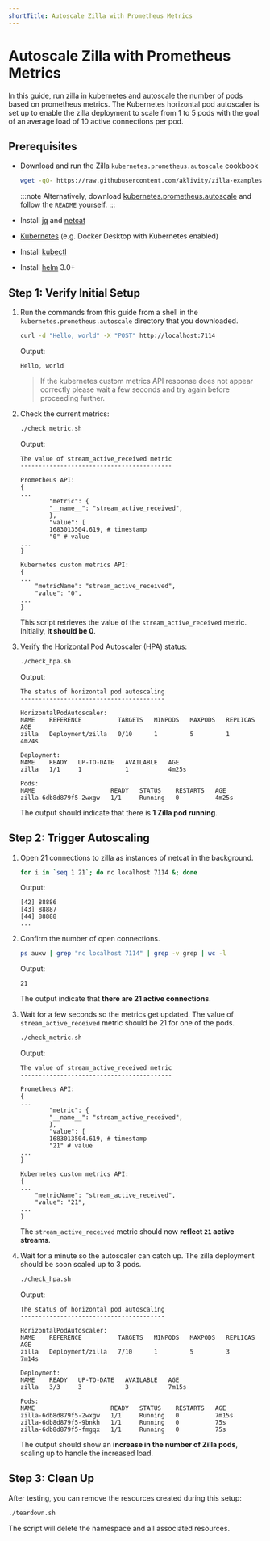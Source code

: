 ```yaml
---
shortTitle: Autoscale Zilla with Prometheus Metrics
---
```


# Autoscale Zilla with Prometheus Metrics

In this guide, run zilla in kubernetes and autoscale the number of pods based on prometheus metrics. The Kubernetes horizontal pod autoscaler is set up to enable the zilla deployment to scale from 1 to 5 pods with the goal of an average load of 10 active connections per pod.

## Prerequisites

- Download and run the Zilla `kubernetes.prometheus.autoscale` cookbook

    ```bash
    wget -qO- https://raw.githubusercontent.com/aklivity/zilla-examples/main/startup.sh | sh -s -- kubernetes.prometheus.autoscale
    ```

    :::note
    Alternatively, download [kubernetes.prometheus.autoscale](https://github.com/aklivity/zilla-docs/releases/latest/download/kubernetes.prometheus.autoscale.tar.gz) and follow the `README` yourself.
    :::

- Install [jq](https://jqlang.github.io/jq/) and [netcat](https://netcat.sourceforge.net/)
- [Kubernetes](https://kubernetes.io/) (e.g. Docker Desktop with Kubernetes enabled)
- Install [kubectl](https://kubernetes.io/docs/reference/kubectl/)
- Install [helm](https://helm.sh/docs/intro/install/#helm) 3.0+

## Step 1: Verify Initial Setup

1. Run the commands from this guide from a shell in the `kubernetes.prometheus.autoscale` directory that you downloaded.

    ```bash
    curl -d "Hello, world" -X "POST" http://localhost:7114
    ```

    Output:

    ```text
    Hello, world
    ```

    > If the kubernetes custom metrics API response does not appear correctly please wait a few seconds and try again before proceeding further.

2. Check the current metrics:

    ```bash
    ./check_metric.sh
    ```

    Output:

    ```text
    The value of stream_active_received metric
    ------------------------------------------

    Prometheus API:
    {
    ...
            "metric": {
            "__name__": "stream_active_received",
            },
            "value": [
            1683013504.619, # timestamp
            "0" # value
    ...
    }

    Kubernetes custom metrics API:
    {
    ...
        "metricName": "stream_active_received",
        "value": "0",
    ...
    }
    ```

    This script retrieves the value of the `stream_active_received` metric. Initially, **it should be 0**.

3. Verify the Horizontal Pod Autoscaler (HPA) status:

    ```bash
    ./check_hpa.sh
    ```

    Output:

    ```text
    The status of horizontal pod autoscaling
    ----------------------------------------

    HorizontalPodAutoscaler:
    NAME    REFERENCE          TARGETS   MINPODS   MAXPODS   REPLICAS   AGE
    zilla   Deployment/zilla   0/10      1         5         1          4m24s

    Deployment:
    NAME    READY   UP-TO-DATE   AVAILABLE   AGE
    zilla   1/1     1            1           4m25s

    Pods:
    NAME                     READY   STATUS    RESTARTS   AGE
    zilla-6db8d879f5-2wxgw   1/1     Running   0          4m25s
    ```

    The output should indicate that there is **1 Zilla pod running**.

## Step 2: Trigger Autoscaling

1. Open 21 connections to zilla as instances of netcat in the background.

    ```bash
    for i in `seq 1 21`; do nc localhost 7114 &; done
    ```

    Output:

    ```text
    [42] 88886
    [43] 88887
    [44] 88888
    ...
    ```

2. Confirm the number of open connections.

    ```bash
    ps auxw | grep "nc localhost 7114" | grep -v grep | wc -l
    ```

    Output:

    ```text
    21
    ```

    The output indicate that **there are 21 active connections**.

3. Wait for a few seconds so the metrics get updated. The value of `stream_active_received` metric should be 21 for one of the pods.

    ```bash
    ./check_metric.sh
    ```

    Output:

    ```text
    The value of stream_active_received metric
    ------------------------------------------

    Prometheus API:
    {
    ...
            "metric": {
            "__name__": "stream_active_received",
            },
            "value": [
            1683013504.619, # timestamp
            "21" # value
    ...
    }

    Kubernetes custom metrics API:
    {
    ...
        "metricName": "stream_active_received",
        "value": "21",
    ...
    }
    ```

    The `stream_active_received` metric should now **reflect `21` active streams**.

4. Wait for a minute so the autoscaler can catch up. The zilla deployment should be soon scaled up to 3 pods.

    ```bash
    ./check_hpa.sh
    ```

    Output:

    ```text
    The status of horizontal pod autoscaling
    ----------------------------------------

    HorizontalPodAutoscaler:
    NAME    REFERENCE          TARGETS   MINPODS   MAXPODS   REPLICAS   AGE
    zilla   Deployment/zilla   7/10      1         5         3          7m14s

    Deployment:
    NAME    READY   UP-TO-DATE   AVAILABLE   AGE
    zilla   3/3     3            3           7m15s

    Pods:
    NAME                     READY   STATUS    RESTARTS   AGE
    zilla-6db8d879f5-2wxgw   1/1     Running   0          7m15s
    zilla-6db8d879f5-9bnkh   1/1     Running   0          75s
    zilla-6db8d879f5-fmgqx   1/1     Running   0          75s
    ```

    The output should show an **increase in the number of Zilla pods**, scaling up to handle the increased load.

## Step 3: Clean Up

After testing, you can remove the resources created during this setup:

```bash
./teardown.sh
```

The script will delete the namespace and all associated resources.
